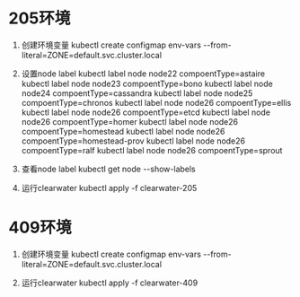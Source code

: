 # 205环境
1. 创建环境变量
kubectl create configmap env-vars --from-literal=ZONE=default.svc.cluster.local

2. 设置node label
kubectl label node node22 compoentType=astaire
kubectl label node node23 compoentType=bono
kubectl label node node24 compoentType=cassandra
kubectl label node node25 compoentType=chronos
kubectl label node node26 compoentType=ellis
kubectl label node node26 compoentType=etcd
kubectl label node node26 compoentType=homer
kubectl label node node26 compoentType=homestead
kubectl label node node26 compoentType=homestead-prov
kubectl label node node26 compoentType=ralf
kubectl label node node26 compoentType=sprout

3. 查看node label
kubectl get node --show-labels

4. 运行clearwater
kubectl apply -f clearwater-205

# 409环境
1. 创建环境变量
kubectl create configmap env-vars --from-literal=ZONE=default.svc.cluster.local

2. 运行clearwater
kubectl apply -f clearwater-409
